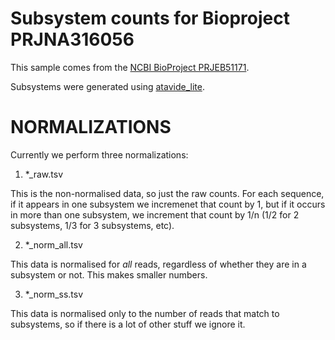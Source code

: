 # Subsystem counts for Bioproject PRJNA316056

This sample comes from the [NCBI BioProject PRJEB51171](https://www.ncbi.nlm.nih.gov/bioproject/?term=PRJNA316056).

Subsystems were generated using [atavide_lite](https://github.com/linsalrob/atavide_lite).



# NORMALIZATIONS

Currently we perform three normalizations:

1. *_raw.tsv

This is the non-normalised data, so just the raw counts. For each sequence, if it appears in one subsystem we incremenet that count by 1, but if it occurs in more than one subsystem, we increment that count by 1/n (1/2 for 2 subsystems, 1/3 for 3 subsystems, etc).

2. *_norm_all.tsv

This data is normalised for _all_ reads, regardless of whether they are in a subsystem or not. This makes smaller numbers. 

3. *_norm_ss.tsv

This data is normalised only to the number of reads that match to subsystems, so if there is a lot of other stuff we ignore it.


